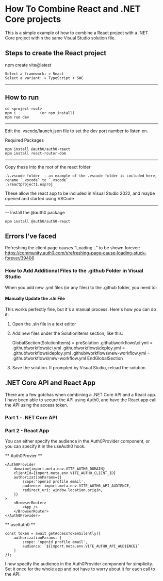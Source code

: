 ﻿# How To Combine React and .NET Core projects

This is a simple example of how to combine a React project with a .NET Core project within the same Visual Studio solution file.

## Steps to create the React project

npm create vite@latest

	Select a framework: » React
	Select a variant: » TypeScript + SWC

--------------------------------------

## How to run

	cd <project-root>
	npm i			(or npm install)
	npm run dev

--------------------------------------

Edit the .vscode/launch.json file to set the dev port number to listen on.

Required Packages

	npm install @auth0/auth0-react
	npm install react-router-dom

--------------------------------------
Copy these into the root of the react folder

	.\.vscode folder  - an example of the .vscode folder is included here, rename `_vscode` to `.vscode`
	.\reactproject1.esproj

These allow the react app to be included in Visual Studio 2022, and maybe opened and started using VSCode

--------------------------------------

-- Install the @auth0 package

	npm install @auth0/auth0-react


## Errors I've faced

Refreshing the client page causes "Loading..." to be shown forever:
	https://community.auth0.com/t/refreshing-page-cause-loading-stuck-forever/39406


### How to Add Additional Files to the .github Folder in Visual Studio

When you add new .yml files (or any files) to the .github folder, you need to:

#### Manually Update the .sln File

This works perfectly fine, but it's a manual process. Here's how you can do it:

1. Open the .sln file in a text editor
2. Add new files under the SolutionItems section, like this:


	GlobalSection(SolutionItems) = preSolution
		.github\workflows\ci.yml = .github\workflows\ci.yml
		.github\workflows\deploy.yml = .github\workflows\deploy.yml
		.github\workflows\new-workflow.yml = .github\workflows\new-workflow.yml
	EndGlobalSection

3. Save the solution.  If prompted by Visual Studio, reload the solution.

## .NET Core API and React App

There are a few gotchas when combining a .NET Core API and a React app.  I have been able to secure the API using Auth0, and have the React app call the API using the access token.

### Part 1 - .NET Core API

### Part 2 - React App

You can either specify the audience in the Auth0Provider component, or you can specify it in the useAuth0 hook.

** Auth0Provier **

	<Auth0Provider
        domain={import.meta.env.VITE_AUTH0_DOMAIN}
        clientId={import.meta.env.VITE_AUTH0_CLIENT_ID}
        authorizationParams={{
            scope:'openid profile email',
            audience: import.meta.env.VITE_AUTH0_API_AUDIENCE,
            redirect_uri: window.location.origin,
        }}
    >
        <BrowserRouter>
            <App />
        </BrowserRouter>
    </Auth0Provider>

** useAuth0 **

	const token = await getAccessTokenSilently({
		authorizationParams: {
			scope: 'openid profile email',
			audience: `${import.meta.env.VITE_AUTH0_API_AUDIENCE}`
		}
	});

I now specify the audience in the Auth0Provider component for simplicity.  Set it once for the whole app and not have to worry about it for each call to the API.